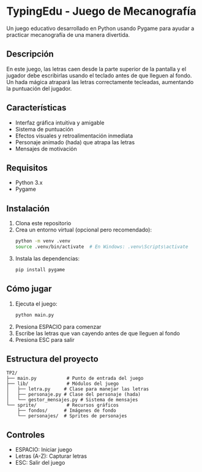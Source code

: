 # TypingEdu - Juego de Mecanografía

Un juego educativo desarrollado en Python usando Pygame para ayudar a practicar mecanografía de una manera divertida.

## Descripción

En este juego, las letras caen desde la parte superior de la pantalla y el jugador debe escribirlas usando el teclado antes de que lleguen al fondo. Un hada mágica atrapará las letras correctamente tecleadas, aumentando la puntuación del jugador.

## Características

- Interfaz gráfica intuitiva y amigable
- Sistema de puntuación
- Efectos visuales y retroalimentación inmediata
- Personaje animado (hada) que atrapa las letras
- Mensajes de motivación

## Requisitos

- Python 3.x
- Pygame

## Instalación

1. Clona este repositorio
2. Crea un entorno virtual (opcional pero recomendado):
   ```bash
   python -m venv .venv
   source .venv/bin/activate  # En Windows: .venv\Scripts\activate
   ```
3. Instala las dependencias:
   ```bash
   pip install pygame
   ```

## Cómo jugar

1. Ejecuta el juego:
   ```bash
   python main.py
   ```
2. Presiona ESPACIO para comenzar
3. Escribe las letras que van cayendo antes de que lleguen al fondo
4. Presiona ESC para salir

## Estructura del proyecto

```
TP2/
├── main.py           # Punto de entrada del juego
├── lib/              # Módulos del juego
│   ├── letra.py     # Clase para manejar las letras
│   ├── personaje.py # Clase del personaje (hada)
│   └── gestor_mensajes.py # Sistema de mensajes
└── sprite/           # Recursos gráficos
    ├── fondos/      # Imágenes de fondo
    └── personajes/  # Sprites de personajes
```

## Controles

- ESPACIO: Iniciar juego
- Letras (A-Z): Capturar letras
- ESC: Salir del juego
